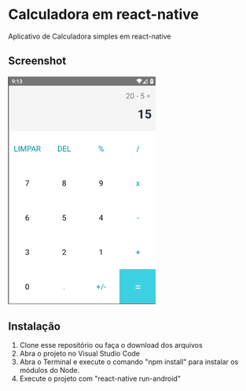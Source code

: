 # Calculadora em react-native
Aplicativo de Calculadora simples em react-native
## Screenshot

<img width= 300 src="./img/print.png"/>

## Instalação

1. Clone esse repositório ou faça o download dos arquivos
2. Abra o projeto no Visual Studio Code
3. Abra o Terminal e execute o comando "npm install" para instalar os módulos do Node.
4. Execute o projeto com "react-native run-android"

